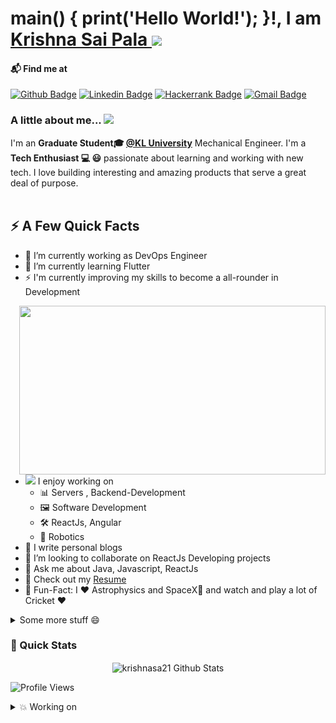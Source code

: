 <h1> main() {
     print('Hello World!');
}!, I am <a href="https://github.com/krishnasai21">Krishna Sai Pala </a> <img src="https://emojis.slackmojis.com/emojis/images/1531849430/4246/blob-sunglasses.gif?1531849430" width="30px"></h1>
</h1>

#### 📬 Find me at
[![Github Badge](http://img.shields.io/badge/-Github-black?style=flat-square&logo=github&link=https://github.com/krishnasai21/)](https://github.com/krishnasa21/) 
[![Linkedin Badge](https://img.shields.io/badge/-LinkedIn-blue?style=flat-square&logo=Linkedin&logoColor=white&link=https://www.linkedin.com/in/krishna-pala-269a4712b/)](https://www.linkedin.com/in/krishna-pala-269a4712b)
[![Hackerrank Badge](https://img.shields.io/badge/-Hackerrank-2EC866?style=flat-square&logo=HackerRank&logoColor=white&link=https://www.hackerrank.com/palakrishnasai)](https://www.hackerrank.com/palakrishnasai)
[![Gmail Badge](https://img.shields.io/badge/-Gmail-d14836?style=flat-square&logo=Gmail&logoColor=white&link=mailto:palakrishnasai@gmail.com)](mailto:palakrishnasai@gmail.com)


### A little about me...  <img src="https://media.giphy.com/media/VgCDAzcKvsR6OM0uWg/giphy.gif" width="50"> 
I'm an **Graduate Student🎓 [@KL University](https://www.kluniversity.in)** Mechanical Engineer. I'm a **Tech Enthusiast 💻 😃** passionate about learning and working with new tech. I love building interesting and amazing products that serve a great deal of purpose. <br/><br/>




## ⚡️ A Few Quick Facts

- 🔭 I’m currently working as DevOps Engineer
- 🌱 I’m currently learning Flutter
- ⚡️ I'm currently improving my skills to become a all-rounder in Development
<img width="490" height="270" src="https://media.giphy.com/media/9B8wYztAoe1zO/source.gif" align=right>

- <img src="https://media.giphy.com/media/WUlplcMpOCEmTGBtBW/giphy.gif" width="30">  I enjoy working on
  - 📊 Servers , Backend-Development
  - 🖼 Software Development
  - 🛠 ReactJs, Angular 
  - 🤖 Robotics
- 📝 I write personal blogs
- 👯 I’m looking to collaborate on ReactJs Developing projects
- 💬 Ask me about Java, Javascript, ReactJs
- 📙 Check out my [Resume](https://www.linkedin.com/in/krishna-pala-269a4712b/)
- 🎉 Fun-Fact: I ❤️ Astrophysics and SpaceX🚀 and watch and play a lot of Cricket ❤️



<details>
  <summary>Some more stuff 😄</summary>
  
### 🖥️ My DevSetup
<img src="https://img.shields.io/badge/Lenovo-555555.svg?&style=flat-square&logo=dell&logoColor=007DB8"> <img src="https://img.shields.io/badge/Windows-555555.svg?&style=flat-square&logo=windows&logoColor=0078D6"> <img src="https://img.shields.io/badge/Chrome-555555.svg?&style=flat-square&logo=google-chrome&logoColor=FABC0C"> <img src="https://img.shields.io/badge/VS Code-555555?style=flat-square&logo=visual-studio-code&logoColor=007ACC"> <img src="https://img.shields.io/badge/Terminal-555555.svg?&style=flat-square&logo=Linux&logoColor=white"> <img src="https://img.shields.io/badge/Ubunutu-555555.svg?&style=flat-square&logo=Ubunutu&logoColor=F37626">

### ⚙️ Some Tool and Tech I use
<code><img height="30" src="https://avatars0.githubusercontent.com/u/1525981?s=200&v=4"></code>
<code><img height="30" src="https://raw.githubusercontent.com/github/explore/80688e429a7d4ef2fca1e82350fe8e3517d3494d/topics/cpp/cpp.png"></code>
<code><img height="30" src="https://raw.githubusercontent.com/github/explore/80688e429a7d4ef2fca1e82350fe8e3517d3494d/topics/javascript/javascript.png"></code>
<code><img height="30" src="https://avatars3.githubusercontent.com/u/9950313?s=200&v=4"></code>
  <code><img height="30" src="https://avatars1.githubusercontent.com/u/45120?s=200&v=4"></code>
<code><img height="30" src="https://raw.githubusercontent.com/github/explore/80688e429a7d4ef2fca1e82350fe8e3517d3494d/topics/html/html.png"></code>
<code><img height="30" src="https://avatars1.githubusercontent.com/u/1517864?s=200&v=4"></code>
<code><img height="30" src="https://avatars1.githubusercontent.com/u/2918581?s=200&v=4"></code>
<code><img height="30" src="https://avatars3.githubusercontent.com/u/18133?s=200&v=4"></code>
<code><img height="30" src="https://avatars1.githubusercontent.com/u/5009934?s=200&v=4"></code>
<code><img height="30" src="https://avatars0.githubusercontent.com/u/365630?s=88&v=4"></code>
<code><img height="30" src="https://avatars.githubusercontent.com/u/15658638"></code>
<code><img height="30" src="https://avatars.githubusercontent.com/u/34455048"></code>
<code><img height="30" src="https://avatars2.githubusercontent.com/u/1728152?s=200&v=4"></code>  
</details>


### 🚀 Quick Stats
<p align="center">
<img align="center" src="https://github-readme-stats.vercel.app/api?username=krishnasai21&show_icons=true&line_height=21&theme=react" alt="krishnasa21 Github Stats" />
</p>


![Profile Views](https://komarev.com/ghpvc/?username=krishnasa21)


<details>
<summary> 💥 Working on </summary>
<br>
<p align="center">
<a href="https://github.com/krishnasa21/Http-proxy-node-replay">
<img src="https://github-readme-stats.vercel.app/api/pin/?username=krishnasai21&repo=Http-proxy-node-replay&title_color=ffffff&text_color=c9cacc&icon_color=2bbc8a&bg_color=1d1f21"/>
</a>&ensp;
<a href="https://github.com/krishnasa21/React-JS">
<img src="https://github-readme-stats.vercel.app/api/pin/?username=krishnasai21&repo=React-JS&title_color=ffffff&text_color=c9cacc&icon_color=2bbc8a&bg_color=1d1f21" />
</a>
</p>
</details>



<!--
**krishnasa21/krishnasa21** is a ✨ _special_ ✨ repository because its `README.md` (this file) appears on your GitHub profile.

pic on right
<img height="270" src="sss.svg" align=right>

 
views
![Profile Views](https://komarev.com/ghpvc/?username=krishnasa21)


social modded badge
<a href="https://www.linkedin.com/in/krishna-pala-269a4712b"><img src="https://img.shields.io/badge/linkedin-%230077B5.svg?&style=for-the-badge&logo=linkedin&logoColor=white" height=25></a>


language badges:
![Java](https://img.shields.io/badge/Java-ED8B00?style=for-the-badge&logo=java&logoColor=white)
![Java-Script](https://img.shields.io/badge/JavaScript-F7DF1E?style=for-the-badge&logo=javascript&logoColor=black)
![React](https://img.shields.io/badge/React-20232A?style=for-the-badge&logo=react&logoColor=61DAFB)

![HTML5](https://img.shields.io/badge/HTML5-E34F26?style=flat&logo=html5&logoColor=white)
![CSS3](https://img.shields.io/badge/CSS3-1572B6?style=flat&logo=css3)
![Spring](https://img.shields.io/badge/Spring-6DB33F?style=for-the-badge&logo=spring&logoColor=white)
![Flutter](https://img.shields.io/badge/Flutter-02569B?style=for-the-badge&logo=flutter&logoColor=white)
![Nodejs](https://img.shields.io/badge/Nodejs-555555?style=flat&logo=Node.js)
![Ubuntu](https://img.shields.io/badge/Ubuntu-E95420?style=for-the-badge&logo=ubuntu&logoColor=white)

![Git](https://img.shields.io/badge/Git-555555?style=flat-square&logo=git)
![GitHub](https://img.shields.io/badge/GitHub-181717?style=flat-square&logo=github)


-->
